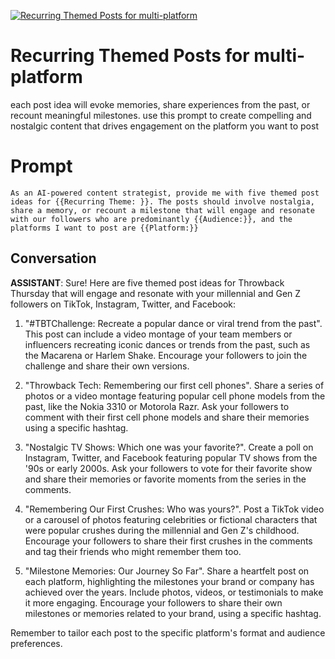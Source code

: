 
[![Recurring Themed Posts for multi-platform ](https://flow-prompt-covers.s3.us-west-1.amazonaws.com/icon/abstract/abs_5.png)]()
# Recurring Themed Posts for multi-platform  
each post idea will evoke memories, share experiences from the past, or recount meaningful milestones. use this prompt to create compelling and nostalgic content that drives engagement on the platform you want to post

# Prompt

```
As an AI-powered content strategist, provide me with five themed post ideas for {{Recurring Theme: }}. The posts should involve nostalgia, share a memory, or recount a milestone that will engage and resonate with our followers who are predominantly {{Audience:}}, and the platforms I want to post are {{Platform:}}
```

## Conversation

**ASSISTANT**: Sure! Here are five themed post ideas for Throwback Thursday that will engage and resonate with your millennial and Gen Z followers on TikTok, Instagram, Twitter, and Facebook:



1. "#TBTChallenge: Recreate a popular dance or viral trend from the past". This post can include a video montage of your team members or influencers recreating iconic dances or trends from the past, such as the Macarena or Harlem Shake. Encourage your followers to join the challenge and share their own versions.



2. "Throwback Tech: Remembering our first cell phones". Share a series of photos or a video montage featuring popular cell phone models from the past, like the Nokia 3310 or Motorola Razr. Ask your followers to comment with their first cell phone models and share their memories using a specific hashtag.



3. "Nostalgic TV Shows: Which one was your favorite?". Create a poll on Instagram, Twitter, and Facebook featuring popular TV shows from the '90s or early 2000s. Ask your followers to vote for their favorite show and share their memories or favorite moments from the series in the comments.



4. "Remembering Our First Crushes: Who was yours?". Post a TikTok video or a carousel of photos featuring celebrities or fictional characters that were popular crushes during the millennial and Gen Z's childhood. Encourage your followers to share their first crushes in the comments and tag their friends who might remember them too.



5. "Milestone Memories: Our Journey So Far". Share a heartfelt post on each platform, highlighting the milestones your brand or company has achieved over the years. Include photos, videos, or testimonials to make it more engaging. Encourage your followers to share their own milestones or memories related to your brand, using a specific hashtag.



Remember to tailor each post to the specific platform's format and audience preferences.


